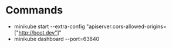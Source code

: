 # Commands
 - minikube start --extra-config "apiserver.cors-allowed-origins=["http://boot.dev"]"
 - minikube dashboard --port=63840
